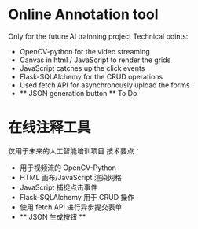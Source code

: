 # Online Annotation tool
Only for the future AI trainning project
Technical points:
- OpenCV-python for the video streaming
- Canvas in html / JavaScript to render the grids
- JavaScript catches up the click events
- Flask-SQLAlchemy for the CRUD operations
- Used fetch API for asynchronously upload the forms
- ** JSON generation button ** To Do
 
# 在线注释工具
仅用于未来的人工智能培训项目
技术要点：
- 用于视频流的 OpenCV-Python
- HTML 画布/JavaScript 渲染网格
- JavaScript 捕捉点击事件
- Flask-SQLAlchemy 用于 CRUD 操作
- 使用 fetch API 进行异步提交表单
- ** JSON 生成按钮 **
